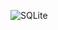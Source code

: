![SQLite](https://github.com/agismaulaya/Tugas8-9_SQLiteCRUD/assets/134728148/88acb4e7-76e2-4bae-ae5d-93acc3162732)
